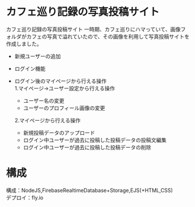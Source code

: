 # カフェ巡り記録の写真投稿サイト
カフェ巡り記録の写真投稿サイト
一時期、カフェ巡りにハマっていて、画像フォルダがカフェの写真で溢れていたので、その画像を利用して写真投稿サイトを作成しました。

* 新規ユーザーの追加  
* ログイン機能  
* ログイン後のマイページから行える操作  
  1.マイページ→ユーザー設定から行える操作  
    * ユーザー名の変更
    * ユーザーのプロフィール画像の変更
      
  2.マイページから行える操作
    * 新規投稿データのアップロード  
    * ログイン中ユーザーが過去に投稿した投稿データの投稿文編集  
    * ログイン中ユーザーが過去に投稿した投稿データの削除  

# 構成  
構成：NodeJS,FirebaseRealtimeDatabase+Storage,EJS(+HTML,CSS)  
デプロイ：fly.io
